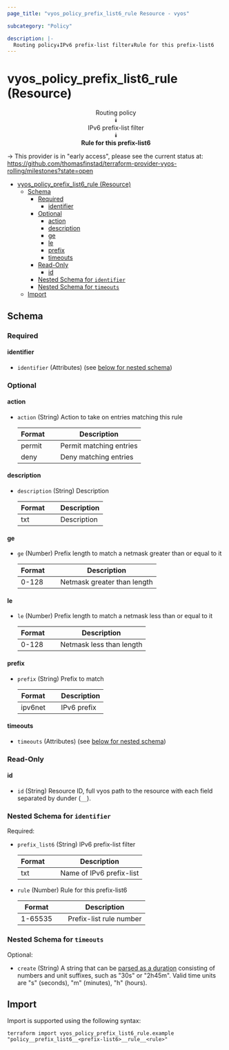 ```yaml
---
page_title: "vyos_policy_prefix_list6_rule Resource - vyos"

subcategory: "Policy"

description: |-
  Routing policy⯯IPv6 prefix-list filter⯯Rule for this prefix-list6
---
```


# vyos_policy_prefix_list6_rule (Resource)
<center>

Routing policy  
⯯  
IPv6 prefix-list filter  
⯯  
**Rule for this prefix-list6**


</center>

-> This provider is in "early access", please see the current status at: https://github.com/thomasfinstad/terraform-provider-vyos-rolling/milestones?state=open

<!--TOC-->

- [vyos_policy_prefix_list6_rule (Resource)](#vyos_policy_prefix_list6_rule-resource)
  - [Schema](#schema)
    - [Required](#required)
      - [identifier](#identifier)
    - [Optional](#optional)
      - [action](#action)
      - [description](#description)
      - [ge](#ge)
      - [le](#le)
      - [prefix](#prefix)
      - [timeouts](#timeouts)
    - [Read-Only](#read-only)
      - [id](#id)
    - [Nested Schema for `identifier`](#nested-schema-for-identifier)
    - [Nested Schema for `timeouts`](#nested-schema-for-timeouts)
  - [Import](#import)

<!--TOC-->

<!-- schema generated by tfplugindocs -->
## Schema

### Required

#### identifier
- `identifier` (Attributes) (see [below for nested schema](#nestedatt--identifier))

### Optional

#### action
- `action` (String) Action to take on entries matching this rule

    |  Format  &emsp;|  Description              |
    |----------|---------------------------|
    |  permit  &emsp;|  Permit matching entries  |
    |  deny    &emsp;|  Deny matching entries    |
#### description
- `description` (String) Description

    |  Format  &emsp;|  Description  |
    |----------|---------------|
    |  txt     &emsp;|  Description  |
#### ge
- `ge` (Number) Prefix length to match a netmask greater than or equal to it

    |  Format  &emsp;|  Description                  |
    |----------|-------------------------------|
    |  0-128   &emsp;|  Netmask greater than length  |
#### le
- `le` (Number) Prefix length to match a netmask less than or equal to it

    |  Format  &emsp;|  Description               |
    |----------|----------------------------|
    |  0-128   &emsp;|  Netmask less than length  |
#### prefix
- `prefix` (String) Prefix to match

    |  Format   &emsp;|  Description  |
    |-----------|---------------|
    |  ipv6net  &emsp;|  IPv6 prefix  |
#### timeouts
- `timeouts` (Attributes) (see [below for nested schema](#nestedatt--timeouts))

### Read-Only

#### id
- `id` (String) Resource ID, full vyos path to the resource with each field separated by dunder (`__`).

<a id="nestedatt--identifier"></a>
### Nested Schema for `identifier`

Required:

- `prefix_list6` (String) IPv6 prefix-list filter

    |  Format  &emsp;|  Description               |
    |----------|----------------------------|
    |  txt     &emsp;|  Name of IPv6 prefix-list  |
- `rule` (Number) Rule for this prefix-list6

    |  Format   &emsp;|  Description              |
    |-----------|---------------------------|
    |  1-65535  &emsp;|  Prefix-list rule number  |


<a id="nestedatt--timeouts"></a>
### Nested Schema for `timeouts`

Optional:

- `create` (String) A string that can be [parsed as a duration](https://pkg.go.dev/time#ParseDuration) consisting of numbers and unit suffixes, such as &#34;30s&#34; or &#34;2h45m&#34;. Valid time units are &#34;s&#34; (seconds), &#34;m&#34; (minutes), &#34;h&#34; (hours).

## Import

Import is supported using the following syntax:

```shell
terraform import vyos_policy_prefix_list6_rule.example "policy__prefix_list6__<prefix-list6>__rule__<rule>"
```
